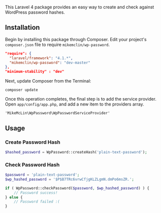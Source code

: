 This Laravel 4 package provides an easy way to create and check against WordPress password hashes.


Installation
------------

Begin by installing this package through Composer. Edit your project's `composer.json` file to require `mikemclin/wp-password`.

```json
"require": {
  "laravel/framework": "4.1.*",
  "mikemclin/wp-password": "dev-master"
},
"minimum-stability" : "dev"
```


Next, update Composer from the Terminal:

```shell
composer update
```

Once this operation completes, the final step is to add the service provider. Open `app/config/app.php`, and add a new item to the providers array.

    'MikeMcLin\WpPassword\WpPasswordServiceProvider'


Usage
-----

### Create Password Hash

```php
$hashed_password = WpPassword::createHash('plain-text-password');
```

### Check Password Hash

```php
$password = 'plain-text-password';
$wp_hashed_password = '$P$B7TRc6vrwCfjgKLZLgmN.dmPo6msZR.';

if ( WpPassword::checkPassword($password, $wp_hashed_password) ) {
    // Password success!
} else {
    // Password failed :(
}
```